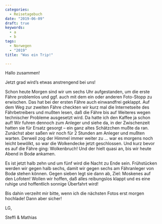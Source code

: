 ```yaml
---
categories:
  - Reisetagebuch
date: "2019-06-09"
draft: true
keywords:
  - a
  - b
tags:
  - Norwegen
  - "2019"
title: "Was ein Trip!"

---
```


Hallo zusammen!

Jetzt grad wird’s etwas anstrengend bei uns!

Schon heute Morgen sind wir um sechs Uhr aufgestanden, um die erste Fähre
problemlos und ggf. auch mit dem ein oder anderen Foto-Stopp zu erwischen. Das
hat bei der ersten Fähre auch einwandfrei geklappt. Auf dem Weg zur zweiten
Fähre checkten wir kurz mal die Internetseite des Fährbetreibers und mußten
lesen, daß die Fähre bis auf Weiteres wegen technischer Probleme ausgesetzt
wird. Da hatte ich den Kaffee ja schon auf! Wir fuhren dennoch zum Anleger und
siehe da, in der Zwischenzeit hatten sie für Ersatz gesorgt – ein ganz altes
Schätzchen mußte da ran. Zunächst aber saßen wir noch für 2 Stunden am Anleger
und mußten warten. Derweil zog der Himmel immer weiter zu … war es morgens noch
leicht bewölkt, so war die Wolkendecke jetzt geschlossen. Und kurz bevor es auf
die Fähre ging: Wolkenbruch! Und der hielt quasi an, bis wir heute Abend in Bodø
ankamen.

Es ist jetzt halb zehn und um fünf wird die Nacht zu Ende sein. Frühstücken
werden wir gegen halb sechs, damit wir gegen sechs am Fähranleger von Bodø
stehen können. Gegen sieben legt sie dann ab, Ziel: Moskenes auf den Lofoten!
Wollen wir hoffen, daß alles reibungslos klappt und es eine ruhige und
hoffentlich sonnige Überfahrt wird!

Bis dahin verzeiht mir bitte, wenn ich die nächsten Fotos erst morgen hochlade!
Dann aber sicher!

LG,

Steffi & Mathias